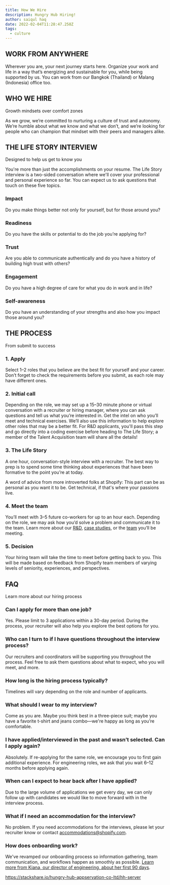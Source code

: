 ```yaml
---
title: How We Hire
description: Hungry Hub Hiring!
author: saiqul haq
date: 2022-02-04T11:28:47.258Z
tags:
  - culture
---
```

## WORK FROM ANYWHERE

Wherever you are, your next journey starts here. Organize your work and life in a way that’s energizing and sustainable for you, while being supported by us. You can work from our Bangkok (Thailand) or Malang (Indonesia) office too.

## WHO WE HIRE

Growth mindsets over comfort zones

As we grow, we’re committed to nurturing a culture of trust and autonomy. We’re humble about what we know and what we don’t, and we’re looking for people who can champion that mindset with their peers and managers alike.

## THE LIFE STORY INTERVIEW

Designed to help us get to know you

You're more than just the accomplishments on your resume. The Life Story interview is a two-sided conversation where we'll cover your professional and personal experience so far. You can expect us to ask questions that touch on these five topics.

### Impact

Do you make things better not only for yourself, but for those around you?

### Readiness

Do you have the skills or potential to do the job you’re applying for?

### Trust

Are you able to communicate authentically and do you have a history of building high trust with others?

### Engagement

Do you have a high degree of care for what you do in work and in life?

### Self-awareness

Do you have an understanding of your strengths and also how you impact those around you?





## THE PROCESS

From submit to success

### 1. Apply

Select 1–2 roles that you believe are the best fit for yourself and your career. Don’t forget to check the requirements before you submit, as each role may have different ones.

### 2. Initial call

Depending on the role, we may set up a 15–30 minute phone or virtual conversation with a recruiter or hiring manager, where you can ask questions and tell us what you’re interested in. Get the intel on who you’ll meet and technical exercises. We’ll also use this information to help explore other roles that may be a better fit. For R&D applicants, you'll pass this step and go directly into a coding exercise before heading to The Life Story; a member of the Talent Acquisition team will share all the details!

### 3. The Life Story

A one hour, conversation-style interview with a recruiter. The best way to prep is to spend some time thinking about experiences that have been formative to the point you’re at today.

A word of advice from more introverted folks at Shopify: This part can be as personal as you want it to be. Get technical, if that's where your passions live.

### 4. Meet the team

You’ll meet with 3–5 future co-workers for up to an hour each. Depending on the role, we may ask how you’d solve a problem and communicate it to the team. Learn more about our [R&D](https://shopify.engineering/), [case studies](https://www.shopify.com/plus/customers), or the [team](https://www.shopify.com/careers/teams) you’ll be meeting.

### 5. Decision

Your hiring team will take the time to meet before getting back to you. This will be made based on feedback from Shopify team members of varying levels of seniority, experiences, and perspectives.



## FAQ

Learn more about our hiring process

### Can I apply for more than one job?

Yes. Please limit to 3 applications within a 30-day period. During the process, your recruiter will also help you explore the best options for you.

### Who can I turn to if I have questions throughout the interview process?

Our recruiters and coordinators will be supporting you throughout the process. Feel free to ask them questions about what to expect, who you will meet, and more.

### How long is the hiring process typically?

Timelines will vary depending on the role and number of applicants.

### What should I wear to my interview?

Come as you are. Maybe you think best in a three-piece suit; maybe you have a favorite t-shirt and jeans combo—we're happy as long as you’re comfortable.

### I have applied/interviewed in the past and wasn’t selected. Can I apply again?

Absolutely. If re-applying for the same role, we encourage you to first gain additional experience. For engineering roles, we ask that you wait 6–12 months before applying again.

### When can I expect to hear back after I have applied?

Due to the large volume of applications we get every day, we can only follow up with candidates we would like to move forward with in the interview process.

### What if I need an accommodation for the interview?

No problem. If you need accommodations for the interviews, please let your recruiter know or contact [accommodations@shopify.com](mailto:accommodations@shopify.com).

### How does onboarding work?

We've revamped our onboarding process so information gathering, team communication, and workflows happen as smoothly as possible. [Learn more from Kiana, our director of engineering, about her first 90 days](https://leaddev.com/hiring-onboarding-retention/starting-new-job-world-digital-design).



https://stackshare.io/hungry-hub-appservation-co-ltd/hh-server